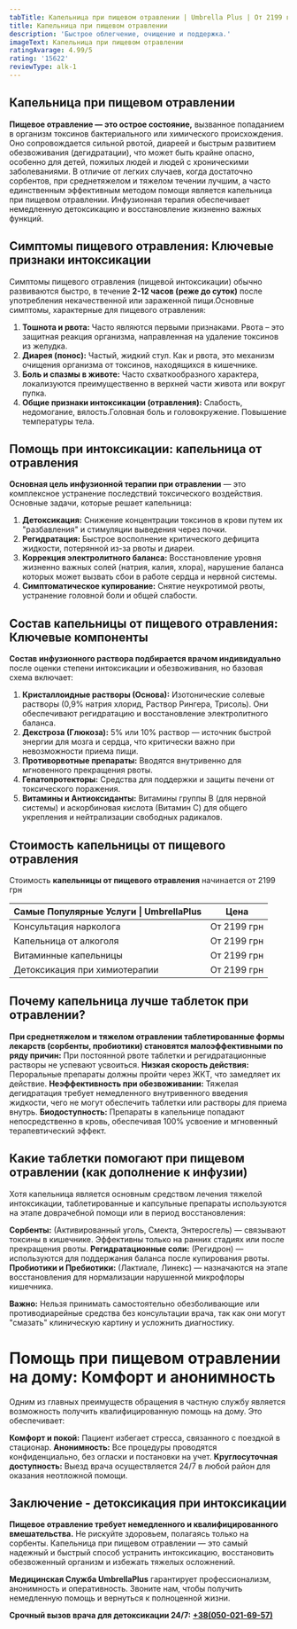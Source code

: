 ```yaml
---
tabTitle: Капельница при пищевом отравлении | Umbrella Plus | От 2199 грн
title: Капельница при пищевом отравлении
description: 'Быстрое облегчение, очищение и поддержка.'
imageText: Капельница при пищевом отравлении
ratingAvarage: 4.99/5
rating: '15622'
reviewType: alk-1
---
```


## Капельница при пищевом отравлении

**Пищевое отравление — это острое состояние,** вызванное попаданием в организм токсинов бактериального или химического происхождения. Оно сопровождается сильной рвотой, диареей и быстрым развитием обезвоживания (дегидратации), что может быть крайне опасно, особенно для детей, пожилых людей и людей с хроническими заболеваниями. В отличие от легких случаев, когда достаточно сорбентов, при среднетяжелом и тяжелом течении лучшим, а часто единственным эффективным методом помощи является капельница при пищевом отравлении. Инфузионная терапия обеспечивает немедленную детоксикацию и восстановление жизненно важных функций.

## Симптомы пищевого отравления: Ключевые признаки интоксикации

Симптомы пищевого отравления (пищевой интоксикации) обычно развиваются быстро, в течение **2-12 часов (реже до суток)** после употребления некачественной или зараженной пищи.Основные симптомы, характерные для пищевого отравления:

1. **Тошнота и рвота:** Часто являются первыми признаками. Рвота – это защитная реакция организма, направленная на удаление токсинов из желудка.
2. **Диарея (понос):** Частый, жидкий стул. Как и рвота, это механизм очищения организма от токсинов, находящихся в кишечнике.
3. **Боль и спазмы в животе:** Часто схваткообразного характера, локализуются преимущественно в верхней части живота или вокруг пупка.
4. **Общие признаки интоксикации (отравления):** Слабость, недомогание, вялость.Головная боль и головокружение. Повышение температуры тела.

## Помощь при интоксикации: капельница от отравления

**Основная цель инфузионной терапии при отравлении** — это комплексное устранение последствий токсического воздействия. Основные задачи, которые решает капельница:

1. **Детоксикация:** Снижение концентрации токсинов в крови путем их "разбавления" и стимуляции выведения через почки.
2. **Регидратация:** Быстрое восполнение критического дефицита жидкости, потерянной из-за рвоты и диареи.
3. **Коррекция электролитного баланса:** Восстановление уровня жизненно важных солей (натрия, калия, хлора), нарушение баланса которых может вызвать сбои в работе сердца и нервной системы.
4. **Симптоматическое купирование:** Снятие неукротимой рвоты, устранение головной боли и общей слабости.

## Состав капельницы от пищевого отравления: Ключевые компоненты

**Состав инфузионного раствора подбирается врачом индивидуально** после оценки степени интоксикации и обезвоживания, но базовая схема включает:

1. **Кристаллоидные растворы (Основа):** Изотонические солевые растворы (0,9% натрия хлорид, Раствор Рингера, Трисоль). Они обеспечивают регидратацию и восстановление электролитного баланса.
2. **Декстроза (Глюкоза):** 5% или 10% раствор — источник быстрой энергии для мозга и сердца, что критически важно при невозможности приема пищи.
3. **Противорвотные препараты:** Вводятся внутривенно для мгновенного прекращения рвоты.
4. **Гепатопротекторы:** Средства для поддержки и защиты печени от токсического поражения.
5. **Витамины и Антиоксиданты:** Витамины группы B (для нервной системы) и аскорбиновая кислота (Витамин C) для общего укрепления и нейтрализации свободных радикалов.

## Стоимость капельницы от пищевого отравления

Стоимость **капельницы от пищевого отравления** начинается от 2199 грн

| Самые Популярные Услуги \| UmbrellaPlus | Цена        |
| --------------------------------------- | ----------- |
| Консультация нарколога                  | От 2199 грн |
| Капельница от алкоголя                  | От 2199 грн |
| Витаминные капельницы                   | От 2199 грн |
| Детоксикация при химиотерапии           | От 2199 грн |

## Почему капельница лучше таблеток при отравлении?

**При среднетяжелом и тяжелом отравлении таблетированные формы лекарств (сорбенты, пробиотики) становятся малоэффективными по ряду причин:** При постоянной рвоте таблетки и регидратационные растворы не успевают усвоиться. **Низкая скорость действия:** Пероральные препараты должны пройти через ЖКТ, что замедляет их действие. **Неэффективность при обезвоживании:** Тяжелая дегидратация требует немедленного внутривенного введения жидкости, чего не могут обеспечить таблетки или растворы для приема внутрь. **Биодоступность:** Препараты в капельнице попадают непосредственно в кровь, обеспечивая 100% усвоение и мгновенный терапевтический эффект.

## Какие таблетки помогают при пищевом отравлении (как дополнение к инфузии)

Хотя капельница является основным средством лечения тяжелой интоксикации, таблетированные и капсульные препараты используются на этапе доврачебной помощи или в период восстановления: 

**Сорбенты:** (Активированный уголь, Смекта, Энтеросгель) — связывают токсины в кишечнике. Эффективны только на ранних стадиях или после прекращения рвоты. **Регидратационные соли:** (Регидрон) — используются для поддержания баланса после купирования рвоты. **Пробиотики и Пребиотики:** (Лактиале, Линекс) — назначаются на этапе восстановления для нормализации нарушенной микрофлоры кишечника.

**Важно:** Нельзя принимать самостоятельно обезболивающие или противодиарейные средства без консультации врача, так как они могут "смазать" клиническую картину и усложнить диагностику.

# Помощь при пищевом отравлении на дому: Комфорт и анонимность

Одним из главных преимуществ обращения в частную службу является возможность получить квалифицированную помощь на дому. Это обеспечивает:

**Комфорт и покой:** Пациент избегает стресса, связанного с поездкой в стационар. **Анонимность:** Все процедуры проводятся конфиденциально, без огласки и постановки на учет. **Круглосуточная доступность:** Выезд врача осуществляется 24/7 в любой район для оказания неотложной помощи.

## Заключение - детоксикация при интоксикации

**Пищевое отравление требует немедленного и квалифицированного вмешательства.** Не рискуйте здоровьем, полагаясь только на сорбенты. Капельница при пищевом отравлении — это самый надежный и быстрый способ устранить интоксикацию, восстановить обезвоженный организм и избежать тяжелых осложнений.

**Медицинская Служба UmbrellaPlus** гарантирует профессионализм, анонимность и оперативность. Звоните нам, чтобы получить немедленную помощь и вернуться к полноценной жизни.

**Срочный вызов врача для детоксикации 24/7:** **[+38(050-021-69-57)](tel:0500216957)**
